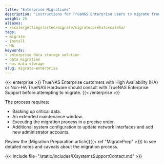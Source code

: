 ```yaml
---
title: "Enterprise Migrations"
description: "Instructions for TrueNAS Enterprise users to migrate from FreeBSD- to Linux-based TrueNAS software."
weight: 25
aliases:
- /scale/gettingstarted/migrate/migratecorehatoscaleha/
tags:
- migrate
- install
- HA
keywords:
- enterprise data storage solution
- data migration
- nas data storage
slug: migrate-enterprise
---
```


{{< enterprise >}}
TrueNAS Enterprise customers with High Availability (HA) or Non-HA TrueNAS Hardware should consult with TrueNAS Enterprise Support before attempting to migrate.
{{< /enterprise >}}

The process requires:
* Backing up critical data.
* An extended maintenance window.
* Executing the migration process in a precise order.
* Additional system configuration to update network interfaces and add new administrator accounts.

Review the [Migration Preparation article]({{< ref "MigratePrep" >}}) to see detailed notes and caveats about the migration process.

{{< include file="/static/includes/iXsystemsSupportContact.md" >}}
